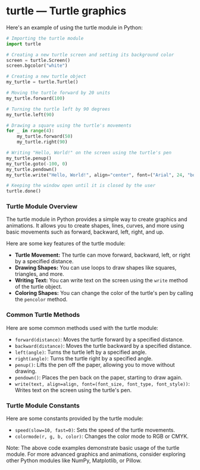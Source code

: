 # turtle — Turtle graphics

Here's an example of using the turtle module in Python:

```python
# Importing the turtle module
import turtle

# Creating a new turtle screen and setting its background color
screen = turtle.Screen()
screen.bgcolor("white")

# Creating a new turtle object
my_turtle = turtle.Turtle()

# Moving the turtle forward by 20 units
my_turtle.forward(100)

# Turning the turtle left by 90 degrees
my_turtle.left(90)

# Drawing a square using the turtle's movements
for _ in range(4):
    my_turtle.forward(50)
    my_turtle.right(90)

# Writing "Hello, World!" on the screen using the turtle's pen
my_turtle.penup()
my_turtle.goto(-100, 0)
my_turtle.pendown()
my_turtle.write("Hello, World!", align="center", font=("Arial", 24, "bold"))

# Keeping the window open until it is closed by the user
turtle.done()
```

### Turtle Module Overview

The turtle module in Python provides a simple way to create graphics and animations. It allows you to create shapes, lines, curves, and more using basic movements such as forward, backward, left, right, and up.

Here are some key features of the turtle module:

*   **Turtle Movement:** The turtle can move forward, backward, left, or right by a specified distance.
*   **Drawing Shapes:** You can use loops to draw shapes like squares, triangles, and more.
*   **Writing Text:** You can write text on the screen using the `write` method of the turtle object.
*   **Coloring Shapes:** You can change the color of the turtle's pen by calling the `pencolor` method.

### Common Turtle Methods

Here are some common methods used with the turtle module:

*   `forward(distance)`: Moves the turtle forward by a specified distance.
*   `backward(distance)`: Moves the turtle backward by a specified distance.
*   `left(angle)`: Turns the turtle left by a specified angle.
*   `right(angle)`: Turns the turtle right by a specified angle.
*   `penup()`: Lifts the pen off the paper, allowing you to move without drawing.
*   `pendown()`: Places the pen back on the paper, starting to draw again.
*   `write(text, align=align, font=(font_size, font_type, font_style))`: Writes text on the screen using the turtle's pen.

### Turtle Module Constants

Here are some constants provided by the turtle module:

*   `speed(slow=10, fast=0)`: Sets the speed of the turtle movements.
*   `colormode(r, g, b, color)`: Changes the color mode to RGB or CMYK.

Note: The above code examples demonstrate basic usage of the turtle module. For more advanced graphics and animations, consider exploring other Python modules like NumPy, Matplotlib, or Pillow.
